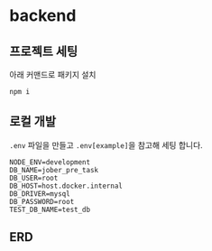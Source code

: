 # backend

## 프로젝트 세팅
아래 커맨드로 패키지 설치
```
npm i
```

## 로컬 개발
`.env` 파일을 만들고 `.env[example]`을 참고해 세팅 합니다.

```
NODE_ENV=development
DB_NAME=jober_pre_task
DB_USER=root
DB_HOST=host.docker.internal
DB_DRIVER=mysql
DB_PASSWORD=root
TEST_DB_NAME=test_db
```
## ERD

